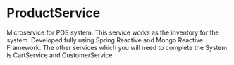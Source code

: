 # ProductService
Microservice for POS system. This service works as the inventory for the system. Developed fully using Spring Reactive and Mongo Reactive Framework.
The other services which you will need to complete the System is CartService and CustomerService.
